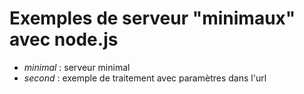 Exemples de serveur "minimaux" avec node.js
============================================================

* *minimal* : serveur minimal
* *second* : exemple de traitement avec paramètres dans l'url
